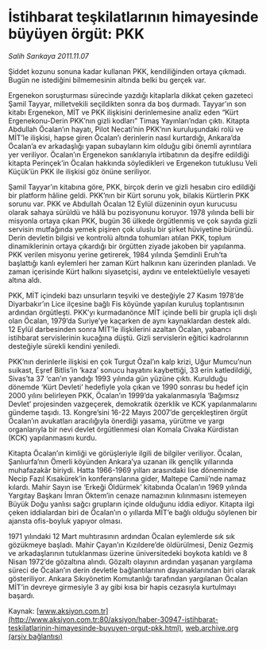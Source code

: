 # İstihbarat teşkilatlarının himayesinde büyüyen örgüt: PKK

*Salih Sarıkaya 2011.11.07*

<div class="pNewsDetailMainContent" itemprop="articleBody">
 <p>
  Şiddet kozunu sonuna kadar kullanan PKK, kendiliğinden ortaya çıkmadı. Bugün ne istediğini bilmemesinin altında belki bu gerçek var.
 </p>
 <p class="MsoNormal">
  Ergenekon soruşturması sürecinde yazdığı kitaplarla dikkat çeken gazeteci Şamil Tayyar, milletvekili seçildikten sonra da boş durmadı. Tayyar’ın son kitabı Ergenekon, MİT ve PKK ilişkisini derinlemesine analiz eden “Kürt Ergenekonu-Derin PKK’nın gizli kodları” Timaş Yayınları’ndan çıktı. Kitapta Abdullah Öcalan’ın hayatı, Pilot Necati’nin PKK’nın kuruluşundaki rolü ve MİT’le ilişkisi, hapse giren Öcalan’ı derinlerin nasıl kurtardığı, Ankara’da Öcalan’a ev arkadaşlığı yapan subayların kim olduğu gibi önemli ayrıntılara yer veriliyor. Öcalan’ın Ergenekon sanıklarıyla irtibatının da deşifre edildiği kitapta Perinçek’in Öcalan hakkında söyledikleri ve Ergenekon tutuklusu Veli Küçük’ün PKK ile ilişkisi göz önüne seriliyor.
 </p>
 <p class="MsoNormal">
  Şamil Tayyar’ın kitabına göre, PKK, birçok derin ve gizli hesabın ciro edildiği bir platform hâline geldi. PKK’nın bir Kürt sorunu yok, bilakis Kürtlerin PKK sorunu var. PKK ve Abdullah Öcalan 12 Eylül düzeninin oyun kurucusu olarak sahaya sürüldü ve hâlâ bu pozisyonunu koruyor. 1978 yılında belli bir misyonla ortaya çıkan PKK, bugün 36 ülkede örgütlenmiş ve çok sayıda gizli servisin mutfağında yemek pişiren çok uluslu bir şirket hüviyetine büründü. Derin devletin bilgisi ve kontrolü altında tohumları atılan PKK, toplum dinamiklerinin ortaya çıkardığı bir örgütten ziyade jakoben bir yapılanma. PKK verilen misyonu yerine getirerek, 1984 yılında Şemdinli Eruh’ta başlattığı kanlı eylemleri her zaman Kürt halkının kanı üzerinden planladı. Ve zaman içerisinde Kürt halkını siyasetçisi, aydını ve entelektüeliyle vesayeti altına aldı.
 </p>
 <p class="MsoNormal">
  PKK, MİT içindeki bazı unsurların teşviki ve desteğiyle 27 Kasım 1978’de Diyarbakır’ın Lice ilçesine bağlı Fis köyünde yapılan kuruluş toplantısının ardından örgütleşti. PKK’yı kurmadanönce MİT içinde belli bir grupla içli dışlı olan Öcalan, 1979’da Suriye’ye kaçarken de aynı kaynaklardan destek aldı. 12 Eylül darbesinden sonra MİT’le ilişkilerini azaltan Öcalan, yabancı istihbarat servislerinin kucağına düştü. Gizli servislerin eğitici kadrolarının desteğiyle sürekli kendini yeniledi.
 </p>
 <p class="MsoNormal">
  PKK’nın derinlerle ilişkisi en çok Turgut Özal’ın kalp krizi, Uğur Mumcu’nun suikast, Eşref Bitlis’in ‘kaza’ sonucu hayatını kaybettiği, 33 erin katledildiği, Sivas’ta 37 ‘can’ın yandığı 1993 yılında gün yüzüne çıktı. Kurulduğu dönemde ‘Kürt Devleti’ hedefiyle yola çıkan ve 1990 sonrası bu hedef için 2000 yılını belirleyen PKK, Öcalan’ın 1999’da yakalanmasıyla ‘Bağımsız Devlet’ projesinden vazgeçerek, demokratik özerklik ve KCK yapılanmalarını gündeme taşıdı. 13. Kongre’sini 16-22 Mayıs 2007’de gerçekleştiren örgüt Öcalan’ın avukatları aracılığıyla önerdiği yasama, yürütme ve yargı organlarıyla bir nevi devlet örgütlenmesi olan Komala Civaka Kürdistan (KCK) yapılanmasını kurdu.
 </p>
 <p class="MsoNormal">
  Kitapta Öcalan’ın kimliği ve görüşleriyle ilgili de bilgiler veriliyor. Öcalan, Şanlıurfa’nın Ömerli köyünden Ankara’ya uzanan ilk gençlik yıllarında muhafazakâr biriydi. Hatta 1966-1969 yılları arasındaki lise döneminde Necip Fazıl Kısakürek’in konferanslarına gider, Maltepe Camii’nde namaz kılardı. Mahir Sayın ise ‘Erkeği Öldürmek’ kitabında Öcalan’ın 1969 yılında Yargıtay Başkanı İmran Öktem’in cenaze namazının kılınmasını istemeyen Büyük Doğu yanlısı sağcı grupların içinde olduğunu iddia ediyor. Kitapta ilgi çeken iddialardan biri de Öcalan’ın o yıllarda MİT’e bağlı olduğu söylenen bir ajansta ofis-boyluk yapıyor olması.
 </p>
 <p class="MsoNormal">
  1971 yılındaki 12 Mart muhtırasının ardından Öcalan eylemlerde sık sık gözükmeye başladı. Mahir Çayan’ın Kızıldere’de öldürülmesi, Deniz Gezmiş ve arkadaşlarının tutuklanması üzerine üniversitedeki boykota katıldı ve 8 Nisan 1972’de gözaltına alındı. Gözaltı olayının ardından yaşanan yargılama süreci de Öcalan’ın derin devletle bağlantılarının dayanaklarından biri olarak gösteriliyor. Ankara Sıkıyönetim Komutanlığı tarafından yargılanan Öcalan MİT’in devreye girmesiyle 3 ay gibi kısa bir hapis cezasıyla kurtulmayı başardı.
 </p>
</div>


Kaynak: [www.aksiyon.com.tr](http://www.aksiyon.com.tr:80/aksiyon/haber-30947-istihbarat-teskilatlarinin-himayesinde-buyuyen-orgut-pkk.html), [web.archive.org (arşiv bağlantısı)](http://web.archive.org/web/20150615025820/http://www.aksiyon.com.tr:80/aksiyon/haber-30947-istihbarat-teskilatlarinin-himayesinde-buyuyen-orgut-pkk.html)
